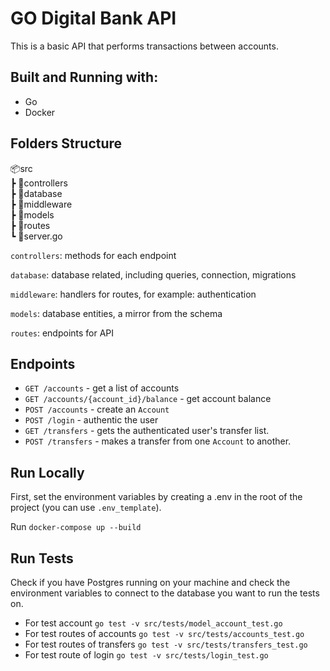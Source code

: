 # GO Digital Bank API
This is a basic API that performs transactions between accounts.

## Built and Running with:
- Go
- Docker

## Folders Structure

📦src<br>
 ┣ 📂controllers<br>
 ┣ 📂database<br>
 ┣ 📂middleware<br>
 ┣ 📂models<br>
 ┣ 📂routes<br>
 ┗ 📜server.go<br>

 
`controllers`: methods for each endpoint

`database`: database related, including queries, connection, migrations

`middleware`: handlers for routes, for example: authentication

`models`: database entities, a mirror from the schema

`routes`: endpoints for API


## Endpoints
- `GET /accounts` - get a list of accounts
- `GET /accounts/{account_id}/balance` - get account balance
- `POST /accounts` - create an `Account`
- `POST /login` - authentic the user
- `GET /transfers` - gets the authenticated user's transfer list.
- `POST /transfers` - makes a transfer from one `Account` to another.

## Run Locally
First, set the environment variables by creating a .env in the root of the project (you can use `.env_template`).

Run `docker-compose up --build`

## Run Tests

Check if you have Postgres running on your machine and check the environment variables to connect to the database you want to run the tests on.

- For test account `go test -v src/tests/model_account_test.go`
- For test routes of accounts `go test -v src/tests/accounts_test.go`
- For test routes of transfers `go test -v src/tests/transfers_test.go`
- For test route of login `go test -v src/tests/login_test.go`